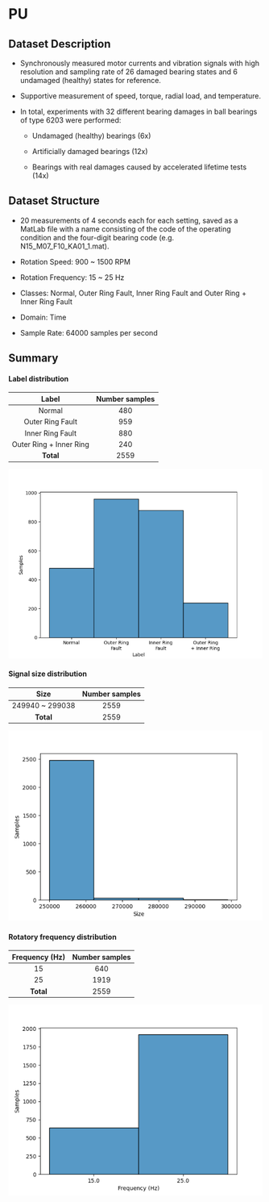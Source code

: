 # PU

## Dataset Description
- Synchronously measured motor currents and vibration signals with high resolution and sampling rate of 26 damaged bearing states and 6 undamaged (healthy) states for reference.
- Supportive measurement of speed, torque, radial load, and temperature.
- In total, experiments with 32 different bearing damages in ball bearings of type 6203 were performed:
    
    - Undamaged (healthy) bearings (6x)

    - Artificially damaged bearings (12x)

    - Bearings with real damages caused by accelerated lifetime tests (14x)

## Dataset Structure

- 20 measurements of 4 seconds each for each setting, saved as a MatLab file with a name consisting of the code of the operating condition and the four-digit bearing code (e.g. N15_M07_F10_KA01_1.mat).

- Rotation Speed: 900 ~ 1500 RPM

- Rotation Frequency: 15 ~ 25 Hz

- Classes: Normal, Outer Ring Fault, Inner Ring Fault and Outer Ring + Inner Ring Fault

- Domain: Time

- Sample Rate: 64000 samples per second

## Summary

#### Label distribution
|          Label          | Number samples |
|:-----------------------:|:--------------:|
|         Normal          |      480       |
|    Outer Ring Fault     |      959       |
|    Inner Ring Fault     |      880       |
| Outer Ring + Inner Ring |      240       |
|        **Total**        |      2559      |

![image](../../images/PU/label_dist.png)


#### Signal size distribution
|      Size       | Number samples |
|:---------------:|:--------------:|
| 249940 ~ 299038 |      2559      |
|    **Total**    |      2559      |

![image](../../images/PU/signal_size_dist.png)


#### Rotatory frequency distribution
| Frequency (Hz) | Number samples |
|:--------------:|:--------------:|
|       15       |      640       |
|       25       |      1919      |
|   **Total**    |      2559      |

![image](../../images/PU/frequency_dist.png)
